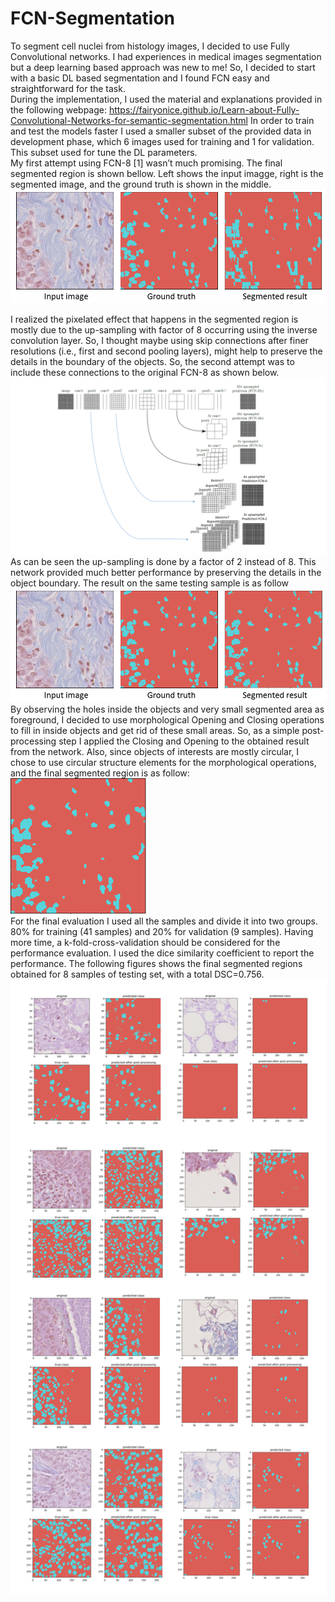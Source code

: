 # FCN-Segmentation
To segment cell nuclei from histology images, I decided to use Fully Convolutional networks. I had experiences in medical images segmentation but a deep learning based approach was new to me! So, I decided to start with a basic DL based segmentation and I found FCN easy and straightforward for the task. <br/>
During the implementation, I used the material and explanations provided in the following webpage:
https://fairyonice.github.io/Learn-about-Fully-Convolutional-Networks-for-semantic-segmentation.html
In order to train and test the models faster I used a smaller subset of the provided data in development phase, which 6 images used for training and 1 for validation. This subset used for tune the DL parameters. <br/>
My first attempt using FCN-8 [1] wasn’t much promising. The final segmented region is shown bellow. Left shows the input imagge, right is the segmented image, and the ground truth is shown in the middle.
![](images/first_attempt.png) 

I realized the pixelated effect that happens in the segmented region is mostly due to the up-sampling with factor of 8 occurring using the inverse convolution layer. So, I thought maybe using skip connections after finer resolutions (i.e., first and second pooling layers), might help to preserve the details in the boundary of the objects. So, the second attempt was to include these connections to the original FCN-8 as shown below.
![](images/Interview_figure.png)
As can be seen the up-sampling is done by a factor of 2 instead of 8. This network provided much better performance by preserving the details in the object boundary. The result on the same testing sample is as follow
![](images/second_attempt.png)
By observing the holes inside the objects and very small segmented area as foreground, I decided to use morphological Opening and Closing operations to fill in inside objects and get rid of these small areas. So, as a simple post-processing step I applied the Closing and Opening to the obtained result from the network. Also, since objects of interests are mostly circular, I chose to use circular structure elements for the morphological operations, and the final segmented region is as follow:<br/>
![](images/post.png)<br/>
For the final evaluation I used all the samples and divide it into two groups. 80% for training (41 samples) and 20% for validation (9 samples). Having more time, a k-fold-cross-validation should be considered for the performance evaluation. I used the dice similarity coefficient to report the performance. The following figures shows the final segmented regions obtained for 8 samples of testing set, with a total DSC=0.756.
![](images/all.png)
